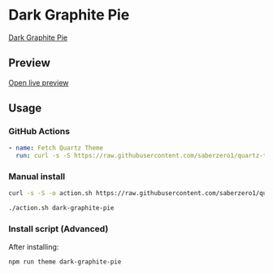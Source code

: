 # Dark Graphite Pie

[Dark Graphite Pie](#)

## Preview

[Open live preview](https://quartz-themes.github.io/dark-graphite-pie/)

## Usage

### GitHub Actions

```yaml
- name: Fetch Quartz Theme
  run: curl -s -S https://raw.githubusercontent.com/saberzero1/quartz-themes/master/action.sh | bash -s -- dark-graphite-pie
```

### Manual install

```bash
curl -s -S -o action.sh https://raw.githubusercontent.com/saberzero1/quartz-themes/master/action.sh

./action.sh dark-graphite-pie
```

### Install script (Advanced)

After installing:

```bash
npm run theme dark-graphite-pie
```
